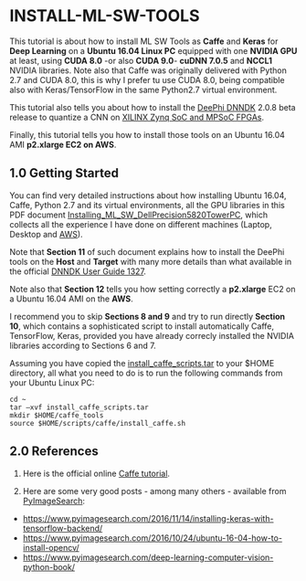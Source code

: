 # INSTALL-ML-SW-TOOLS


This tutorial is about how to install ML SW Tools as **Caffe** and **Keras** for **Deep Learning** on a **Ubuntu 16.04 Linux PC** equipped with one **NVIDIA GPU** at least, using **CUDA 8.0** -or also **CUDA 9.0**- **cuDNN 7.0.5** and **NCCL1** NVIDIA libraries.
Note also that Caffe was originally delivered with Python 2.7 and CUDA 8.0, this is why I prefer tu use CUDA 8.0, being compatible also with Keras/TensorFlow in the same Python2.7 virtual environment.

This tutorial also tells you about how to install the [DeePhi DNNDK](http://www.deephi.com/technology/dnndk) 2.0.8 beta release to quantize a CNN on [XILINX Zynq SoC and MPSoC FPGAs](https://www.xilinx.com/products/silicon-devices/soc.html).

Finally, this tutorial tells you how to install those tools on an Ubuntu 16.04 AMI **p2.xlarge EC2 on AWS**.  


## 1.0 Getting Started ##

You can find very detailed instructions about how installing Ubuntu 16.04, Caffe, Python 2.7 and its virtual environments,
all the GPU libraries in this PDF document [Installing_ML_SW_DellPrecision5820TowerPC](./PDF/Installing_ML_SW_DellPrecision5820TowerPC.pdf), which collects all the experience I have done on different machines (Laptop, Desktop and [AWS](https://aws.amazon.com)).

Note that **Section 11** of such document explains how to install the DeePhi tools on the **Host** and **Target** with many more details than what available in the official [DNNDK User Guide 1327](http://www.deephi.com/assets/ug1327-xilinx-dnndk-user-guide.pdf).

Note also that **Section 12** tells you how setting correctly a **p2.xlarge** EC2 on a Ubuntu 16.04 AMI on the **AWS**.

I recommend you to skip **Sections 8 and 9** and try to run directly **Section 10**, which contains a sophisticated script to install automatically Caffe, TensorFlow, Keras, provided you have already correcly installed the NVIDIA libraries according to Sections 6 and 7.

Assuming you have copied the [install_caffe_scripts.tar](./PDF/install_caffe_scripts.tar) to your $HOME directory,  all what you need to do is to run the following commands from your Ubuntu Linux PC:
```
cd ~
tar –xvf install_caffe_scripts.tar
mkdir $HOME/caffe_tools
source $HOME/scripts/caffe/install_caffe.sh
```



## 2.0 References ##

1) Here is the official online [Caffe tutorial](http://caffe.berkeleyvision.org/tutorial/).

2) Here are some very good posts - among many others - available from [PyImageSearch](https://www.pyimagesearch.com/):

- https://www.pyimagesearch.com/2016/11/14/installing-keras-with-tensorflow-backend/
- https://www.pyimagesearch.com/2016/10/24/ubuntu-16-04-how-to-install-opencv/
- https://www.pyimagesearch.com/deep-learning-computer-vision-python-book/
